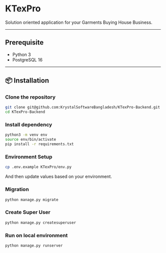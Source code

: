 # KTexPro

Solution oriented application for your Garments Buying House Business.

---

## Prerequisite
- Python 3
- PostgreSQL 16

---

## 📦 Installation

### Clone the repository
```bash
git clone git@github.com:KrystalSoftwareBangladesh/KTexPro-Backend.git
cd KTexPro-Backend
```

### Install dependency
```bash
python3 -m venv env
source env/bin/activate
pip install -r requirements.txt
```

### Environment Setup
```bash
cp .env.example KTexPro/env.py
```
And then update values based on your environment.

### Migration
```bash
python manage.py migrate
```

### Create Super User
```bash
python manage.py createsuperuser
```

### Run on local environment
```bash
python manage.py runserver
```
